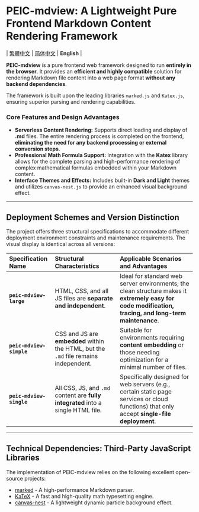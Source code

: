 # PEIC-mdview: A Lightweight Pure Frontend Markdown Content Rendering Framework

| [繁體中文](README-tw.md) | [简体中文](README-cn.md) | **English** |

**PEIC-mdview** is a pure frontend web framework designed to run **entirely in the browser**. It provides an **efficient and highly compatible** solution for rendering Markdown file content into a web page format **without any backend dependencies**.

The framework is built upon the leading libraries `marked.js` and `Katex.js`, ensuring superior parsing and rendering capabilities.

### Core Features and Design Advantages

* **Serverless Content Rendering:** Supports direct loading and display of **.md** files. The entire rendering process is completed on the frontend, **eliminating the need for any backend processing or external conversion steps**.
* **Professional Math Formula Support:** Integration with the **Katex** library allows for the complete parsing and high-performance rendering of complex mathematical formulas embedded within your Markdown content.
* **Interface Themes and Effects:** Includes built-in **Dark and Light** themes and utilizes `canvas-nest.js` to provide an enhanced visual background effect.

---

## Deployment Schemes and Version Distinction

The project offers three structural specifications to accommodate different deployment environment constraints and maintenance requirements. The visual display is identical across all versions:

| Specification Name | Structural Characteristics | Applicable Scenarios and Advantages |
| :--- | :--- | :--- |
| **`peic-mdview-large`** | HTML, CSS, and all JS files are **separate and independent**. | Ideal for standard web server environments; the clean structure makes it **extremely easy for code modification, tracing, and long-term maintenance**. |
| **`peic-mdview-simple`** | CSS and JS are **embedded** within the HTML, but the `.md` file remains independent. | Suitable for environments requiring **content embedding** or those needing optimization for a minimal number of files. |
| **`peic-mdview-single`** | All CSS, JS, and `.md` content are **fully integrated** into a single HTML file. | Specifically designed for web servers (e.g., certain static page services or cloud functions) that only accept **single-file deployment**. |

---

## Technical Dependencies: Third-Party JavaScript Libraries

The implementation of PEIC-mdview relies on the following excellent open-source projects:

* [marked](https://github.com/markedjs/marked) - A high-performance Markdown parser.
* [KaTeX](https://github.com/KaTeX/KaTeX) - A fast and high-quality math typesetting engine.
* [canvas-nest](https://github.com/hustcc/canvas-nest.js) - A lightweight dynamic particle background effect.